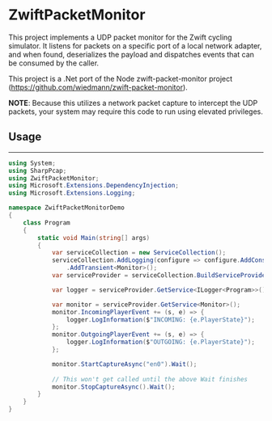 # ZwiftPacketMonitor
This project implements a UDP packet monitor for the Zwift cycling simulator. It listens for packets on a specific port of a local network adapter, and when found, deserializes the payload and dispatches events that can be consumed by the caller.

This project is a .Net port of the Node zwift-packet-monitor project (https://github.com/wiedmann/zwift-packet-monitor).

**NOTE**: Because this utilizes a network packet capture to intercept the UDP packets, your system may require this code to run using elevated privileges.

## Usage
---
```c#
using System;
using SharpPcap;
using ZwiftPacketMonitor;
using Microsoft.Extensions.DependencyInjection;
using Microsoft.Extensions.Logging;

namespace ZwiftPacketMonitorDemo
{
    class Program
    {
        static void Main(string[] args)
        {
            var serviceCollection = new ServiceCollection();
            serviceCollection.AddLogging(configure => configure.AddConsole())                    
                .AddTransient<Monitor>();
            var serviceProvider = serviceCollection.BuildServiceProvider(); 

            var logger = serviceProvider.GetService<ILogger<Program>>();

            var monitor = serviceProvider.GetService<Monitor>();
            monitor.IncomingPlayerEvent += (s, e) => {
                logger.LogInformation($"INCOMING: {e.PlayerState}");
            };
            monitor.OutgoingPlayerEvent += (s, e) => {
                logger.LogInformation($"OUTGOING: {e.PlayerState}");
            };

            monitor.StartCaptureAsync("en0").Wait();
          
            // This won't get called until the above Wait finishes
            monitor.StopCaptureAsync().Wait();
        }
    }
}
```

